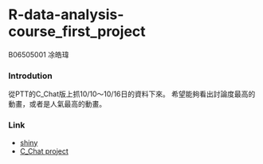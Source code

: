 # R-data-analysis-course_first_project
B06505001 凃皓瑋

### Introdution 
從PTT的C_Chat版上抓10/10～10/16日的資料下來。
希望能夠看出討論度最高的動畫，或者是人氣最高的動畫。

### Link
- [shiny](https://teric1024.shinyapps.io/C_Chat10-16/)
- [C_Chat project](https://teric1024.github.io/107-1-R-data-analysis-course/project_1/C_Chat10-16/C_Chat_project.html)
